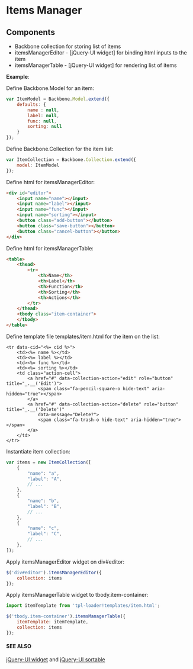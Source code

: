 <a id="bundle-docs-platform-ui-bundle-items-manager"></a>

# Items Manager

## Components

- Backbone collection for storing list of items
- itemsManagerEditor - [jQuery-UI widget] for binding html inputs to the item
- itemsManagerTable - [jQuery-UI widget] for rendering list of items

**Example**:

Define Backbone.Model for an item:

```js
var ItemModel = Backbone.Model.extend({
    defaults: {
        name : null,
        label: null,
        func: null,
        sorting: null
    }
});
```

Define Backbone.Collection for the item list:

```javascript
var ItemCollection = Backbone.Collection.extend({
    model: ItemModel
});
```

Define html for itemsManagerEditor:

```html
<div id="editor">
    <input name="name"></input>
    <input name="label"></input>
    <input name="func"></input>
    <input name="sorting"></input>
    <button class="add-button"></button>
    <button class="save-button"></button>
    <button class="cancel-button"></button>
</div>
```

Define html for itemsManagerTable:

```html
<table>
    <thead>
        <tr>
            <th>Name</th>
            <th>Label</th>
            <th>Function</th>
            <th>Sorting</th>
            <th>Actions</th>
        </tr>
    </thead>
    <tbody class="item-container">
    </tbody>
</table>
```

Define template file templates/item.html for the item on the list:

```none
<tr data-cid="<%= cid %>">
    <td><%= name %></td>
    <td><%= label %></td>
    <td><%= func %></td>
    <td><%= sorting %></td>
    <td class="action-cell">
        <a href="#" data-collection-action="edit" role="button" title="_.__('Edit')">
            <span class="fa-pencil-square-o hide-text" aria-hidden="true"></span>
        </a>
        <a href="#" data-collection-action="delete" role="button" title="_.__('Delete')"
            data-message="Delete?">
            <span class="fa-trash-o hide-text" aria-hidden="true"></span>
        </a>
    </td>
</tr>
```

Instantiate item collection:

```javascript
var items = new ItemCollection([
    {
        "name": "a",
        "label": "A",
        // ...
    },
    {
        "name": "b",
        "label": "B",
        // ...
    },
    {
        "name": "c",
        "label": "C",
        // ...
    },
]);
```

Apply itemsManagerEditor widget on div#editor:

```js
$('div#editor').itemsManagerEditor({
    collection: items
});
```

Apply itemsManagerTable widget to tbody.item-container:

```javascript
import itemTemplate from 'tpl-loader!templates/item.html';

$('tbody.item-container').itemsManagerTable({
    itemTemplate: itemTemplate,
    collection: items
});
```

#### SEE ALSO
<a href="http://api.jqueryui.com/jQuery.widget" target="_blank">jQuery-UI widget</a> and <a href="http://api.jqueryui.com/sortable" target="_blank">jQuery-UI sortable</a>

<!-- Frontend -->
